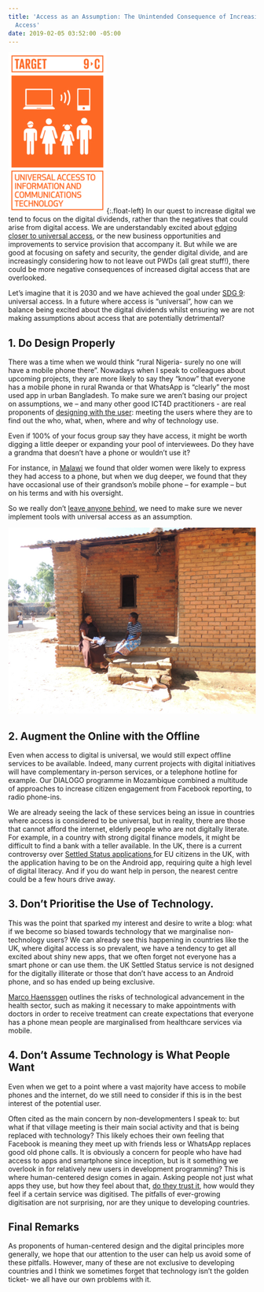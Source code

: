 ```yaml
---
title: 'Access as an Assumption: The Unintended Consequence of Increasing Digital
  Access'
date: 2019-02-05 03:52:00 -05:00
---
```


![SDG9 small.jpg](/uploads/SDG9%20small.jpg){:.float-left} In our quest to increase digital we tend to focus on the digital dividends, rather than the negatives that could arise from digital access. We are understandably excited about [edging closer to universal access](https://www.un.org/sustainabledevelopment/blog/2018/01/worlds-vulnerable-countries-track-achieve-universal-internet-access-2020-un-report/), or the new business opportunities and improvements to service provision that accompany it. But while we are good at focusing on safety and security, the gender digital divide, and are increasingly considering how to not leave out PWDs (all great stuff!), there could be more negative consequences of increased digital access that are overlooked. 

Let’s imagine that it is 2030 and we have achieved the goal under [SDG 9](https://www.un.org/sustainabledevelopment/infrastructure-industrialization/): universal access. In a future where access is “universal”, how can we balance being excited about the digital dividends whilst ensuring we are not making assumptions about access that are potentially detrimental?

<!--more-->

## 1. Do Design Properly
There was a time when we would think “rural Nigeria- surely no one will have a mobile phone there”. Nowadays when I speak to colleagues about upcoming projects, they are more likely to say they “know” that everyone has a mobile phone in rural Rwanda or that WhatsApp is “clearly” the most used app in urban Bangladesh. To make sure we aren’t basing our project on assumptions, we – and many other good ICT4D practitioners - are real proponents of [designing with the user](https://digitalprinciples.org/principle/design-with-the-user/): meeting the users where they are to find out the who, what, when, where and why of technology use. 

Even if 100% of your focus group say they have access, it might be worth digging a little deeper or expanding your pool of interviewees. Do they have a grandma that doesn’t have a phone or wouldn’t use it?

For instance, in [Malawi](https://dai-global-digital.com/digital-insights-malawi-communication-among-rural-communities.html) we found that older women were likely to express they had access to a phone, but when we dug deeper, we found that they have occasional use of their grandson’s mobile phone – for example – but on his terms and with his oversight. 

So we really don’t [leave anyone behind](https://www.gov.uk/government/publications/leaving-no-one-behind-our-promise/leaving-no-one-behind-our-promise), we need to make sure we never implement tools with universal access as an assumption.

![058- Mzimba TA Chindi_approval.jpg](/uploads/058-%20Mzimba%20TA%20Chindi_approval.jpg)

## 2. Augment the Online with the Offline
Even when access to digital is universal, we would still expect offline services to be available. Indeed, many current projects with digital initiatives will have complementary in-person services, or a telephone hotline for example. Our DIALOGO[](https://dai-global-digital.com/icts-for-citizen-engagement-and-advocacy-lessons-learned-from-mozambique-dialogo.html) programme in Mozambique combined a multitude of approaches to increase citizen engagement from Facebook reporting, to radio phone-ins.  

We are already seeing the lack of these services being an issue in countries where access is considered to be universal, but in reality, there are those that cannot afford the internet, elderly people who are not digitally literate. For example, in a country with strong digital finance models, it might be difficult to find a bank with a teller available. In the UK, there is a current controversy over [Settled Status applications ](https://www.wired.co.uk/article/brexit-app-settled-status-applications)for EU citizens in the UK, with the application having to be on the Android app, requiring quite a high level of digital literacy. And if you do want help in person, the nearest centre could be a few hours drive away. 

## 3. Don’t Prioritise the Use of Technology. 
This was the point that sparked my interest and desire to write a blog: what if we become so biased towards technology that we marginalise non-technology users?  We can already see this happening in countries like the UK, where digital access is so prevalent, we have a tendency to get all excited about shiny new apps, that we often forget not everyone has a smart phone or can use them. the UK Settled Status service is not designed for the digitally illiterate or those that don’t have access to an Android phone, and so has ended up being exclusive.

[Marco Haenssgen](https://www.oii.ox.ac.uk/blog/the-tyranny-of-digital-inclusion/?utm_content=buffer27318&utm_medium=social&utm_source=twitter.com&utm_campaign=buffer) outlines the risks of technological advancement in the health sector, such as making it necessary to make appointments with doctors in order to receive treatment can create expectations that everyone has a phone mean people are marginalised from healthcare services via mobile. 

## 4. Don’t Assume Technology is What People Want
Even when we get to a point where a vast majority have access to mobile phones and the internet, do we still need to consider if this is in the best interest of the potential user. 

Often cited as the main concern by non-developmenters I speak to: but what if that village meeting is their main social activity and that is being replaced with technology? This likely echoes their own feeling that Facebook is meaning they meet up with friends less or WhatsApp replaces good old phone calls. It is obviously a concern for people who have had access to apps and smartphone since inception, but is it something we overlook in for relatively new users in development programming? 
This is where human-centered design comes in again. Asking people not just what apps they use, but how they feel about that, [do they trust it](https://dai-global-digital.com/frontier-insights-cyber-security-edition.html), how would they feel if a certain service was digitised. The pitfalls of ever-growing digitisation are not surprising, nor are they unique to developing countries.

## Final Remarks
As proponents of human-centered design and the digital principles more generally, we hope that our attention to the user can help us avoid some of these pitfalls. However, many of these are not exclusive to developing countries and I think we sometimes forget that technology isn’t the golden ticket- we all have our own problems with it. 



